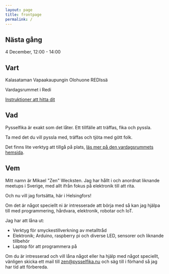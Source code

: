 ```yaml
---
layout: page
title: frontpage
permalink: /
---
```


## Nästa gång
4 December, 12:00 - 14:00

## Vart
Kalasataman Vapaakaupungin Olohuone REDIssä

Vardagsrummet i Redi

[Instruktioner att hitta dit](https://www.facebook.com/watch/?v=335275673684691)

## Vad
Pysselfika är exakt som det låter. Ett tillfälle att träffas, fika och pyssla.

Ta med det du vill pyssla med, träffas och tjöta med gött folk.

Det finns lite verktyg att tillgå på plats, [läs mer på den vardagsrummets hemsida](https://www.vapaakaupunki.fi/vapaakaupungin-verstas/).

## Vem
Mitt namn är Mikael "Zen" Wecksten. Jag har hållt i och anordnat liknande meetups i Sverige, med allt ifrån fokus på elektronik till att rita.

Och nu vill jag fortsätta, här i Helsingfors!

Om det är något speciellt ni är intresserade att börja med så kan jag hjälpa till med programmering, hårdvara, elektronik, robotar och IoT.

Jag har att låna ut: 

* Verktyg för smyckestillverkning av metalltråd
* Elektronik; Arduino, raspberry pi och diverse LED, sensorer och liknande tillbehör
* Laptop för att programmera på

Om du är intresserad och vill låna något eller ha hjälp med något speciellt, vänligen skicka ett mail till [zen@pysselfika.nu](mailto:zen@pysselfika.nu) och säg till i förhand så jag har tid att förbereda.
